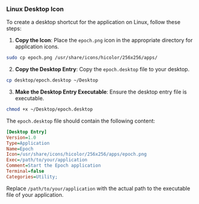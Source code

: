 ### Linux Desktop Icon

To create a desktop shortcut for the application on Linux, follow these steps:

1. **Copy the Icon**: Place the `epoch.png` icon in the appropriate directory for application icons.
  ```bash
  sudo cp epoch.png /usr/share/icons/hicolor/256x256/apps/
  ```

2. **Copy the Desktop Entry**: Copy the `epoch.desktop` file to your desktop.
  ```bash
  cp desktop/epoch.desktop ~/Desktop
  ```

3. **Make the Desktop Entry Executable**: Ensure the desktop entry file is executable.
  ```bash
  chmod +x ~/Desktop/epoch.desktop
  ```

The `epoch.desktop` file should contain the following content:
```ini
[Desktop Entry]
Version=1.0
Type=Application
Name=Epoch
Icon=/usr/share/icons/hicolor/256x256/apps/epoch.png
Exec=/path/to/your/application
Comment=Start the Epoch application
Terminal=false
Categories=Utility;
```

Replace `/path/to/your/application` with the actual path to the executable file of your application.



